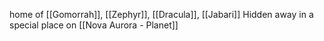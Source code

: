 home of [[Gomorrah]], [[Zephyr]], [[Dracula]], [[Jabari]]
Hidden away in a special place on [[Nova Aurora - Planet]]

